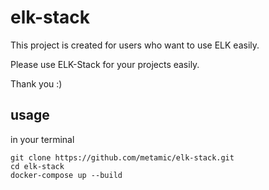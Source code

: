 # elk-stack

This project is created for users who want to use ELK easily.

Please use ELK-Stack for your projects easily.

Thank you :)


## usage

in your terminal

```
git clone https://github.com/metamic/elk-stack.git
cd elk-stack
docker-compose up --build
```
